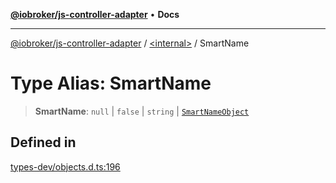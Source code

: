 [**@iobroker/js-controller-adapter**](../../README.md) • **Docs**

***

[@iobroker/js-controller-adapter](../../globals.md) / [\<internal\>](../README.md) / SmartName

# Type Alias: SmartName

> **SmartName**: `null` \| `false` \| `string` \| [`SmartNameObject`](SmartNameObject.md)

## Defined in

[types-dev/objects.d.ts:196](https://github.com/ioBroker/ioBroker.js-controller/blob/40cb80c182f7d6dd76c85ace42cdd78fa9b7a8dc/packages/types-dev/objects.d.ts#L196)
